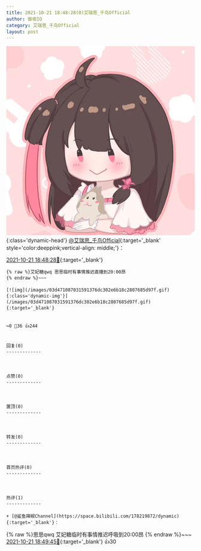 ```yaml
---
title: 2021-10-21 18:48:28(0)艾瑞思_千鸟Official
author: 御坂IO
category: 艾瑞思_千鸟Official
layout: post
---
```


![img](/images/7e08840c56f251de28bdf766b647bd5fe9a5d50a.jpg){:class='dynamic-head'}
[@艾瑞思_千鸟Official](https://space.bilibili.com/1090010845/dynamic){:target='_blank' style='color:deeppink;vertical-align: middle;'}：

[2021-10-21 18:48:28🔗](https://t.bilibili.com/584007782940594174){:target='_blank'}

~~~
{% raw %}艾妃糖qwq 思思临时有事情推迟直播到20:00昂
{% endraw %}~~~

[![img](/images/03d471087031591376dc302e6b18c2807685d97f.gif){:class='dynamic-img'}](/images/03d471087031591376dc302e6b18c2807685d97f.gif){:target='_blank'}


↪️0 💬36 👍244


回复(0)
-------------



点赞(0)
-------------



置顶(0)
-------------



转发(0)
-------------



首页热评(0)
-------------



热评(1)
-------------

+ [@鲨鱼辣椒Channel](https://space.bilibili.com/178219872/dynamic){:target='_blank'}：
~~~
{% raw %}思思qwq 艾妃糖临时有事情推迟呼吸到20:00昂
{% endraw %}~~~
[2021-10-21 18:49:45🔗](https://t.bilibili.com/584007782940594174#reply5622036234){:target='_blank'} 👍30


